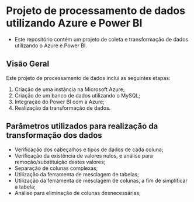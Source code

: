 
# Projeto de processamento de dados utilizando Azure e Power BI

- Este repositório contém um projeto de coleta e transformação de dados utilizando o Azure e Power BI.

## Visão Geral

Este projeto de processamento de dados inclui as seguintes etapas:

1. Criação de uma instância na Microsoft Azure;
2. Criação de um banco de dados utilizando o MySQL;
3. Integração do Power BI com a Azure;
4. Realização da transformação de dados.

## Parâmetros utilizados para realização da transformação dos dados
- Verificação dos cabeçalhos e tipos de dados de cada coluna;
- Verificação da existência de  valores nulos, e análise para remoção/substituição destes valores;
- Separação de colunas complexas;
- Utilização da ferramenta de mesclagem de tabelas;
- Utilização da ferramenta de mesclagem de colunas, a fim de simplificar a tabela;
- Análise para eliminação de colunas desnecessárias;